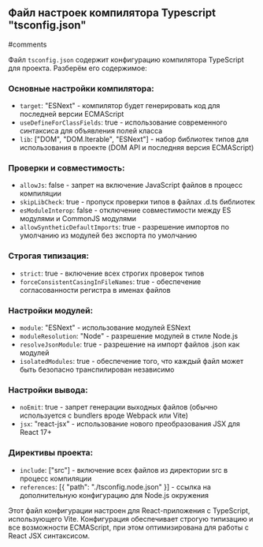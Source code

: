 
## Файл настроек компилятора Typescript **"tsconfig.json"**
#comments 

Файл `tsconfig.json` содержит конфигурацию компилятора TypeScript для проекта. Разберём его содержимое:

### Основные настройки компилятора:

- `target`: "ESNext" - компилятор будет генерировать код для последней версии ECMAScript
- `useDefineForClassFields`: true - использование современного синтаксиса для объявления полей класса
- `lib`: ["DOM", "DOM.Iterable", "ESNext"] - набор библиотек типов для использования в проекте (DOM API и последняя версия ECMAScript)

### Проверки и совместимость:

- `allowJs`: false - запрет на включение JavaScript файлов в процесс компиляции
- `skipLibCheck`: true - пропуск проверки типов в файлах .d.ts библиотек
- `esModuleInterop`: false - отключение совместимости между ES модулями и CommonJS модулями
- `allowSyntheticDefaultImports`: true - разрешение импортов по умолчанию из модулей без экспорта по умолчанию

### Строгая типизация:

- `strict`: true - включение всех строгих проверок типов
- `forceConsistentCasingInFileNames`: true - обеспечение согласованности регистра в именах файлов

### Настройки модулей:

- `module`: "ESNext" - использование модулей ESNext
- `moduleResolution`: "Node" - разрешение модулей в стиле Node.js
- `resolveJsonModule`: true - разрешение на импорт файлов .json как модулей
- `isolatedModules`: true - обеспечение того, что каждый файл может быть безопасно транспилирован независимо

### Настройки вывода:

- `noEmit`: true - запрет генерации выходных файлов (обычно используется с bundlers вроде Webpack или Vite)
- `jsx`: "react-jsx" - использование нового преобразования JSX для React 17+

### Директивы проекта:

- `include`: ["src"] - включение всех файлов из директории src в процесс компиляции
- `references`: [{ "path": "./tsconfig.node.json" }] - ссылка на дополнительную конфигурацию для Node.js окружения

Этот файл конфигурации настроен для React-приложения с TypeScript, использующего Vite. Конфигурация обеспечивает строгую типизацию и все возможности ECMAScript, при этом оптимизирована для работы с React JSX синтаксисом.